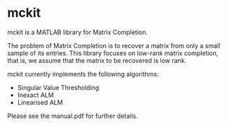 mckit
=====

mckit is a MATLAB library for Matrix Completion.


The problem of Matrix Completion is to recover a matrix from only a small sample of its entries. This library focuses on low-rank matrix completion, that is, we assume that the matrix to be recovered is low rank.

mckit currently implements the following algorithms:

- Singular Value Thresholding
- Inexact ALM
- Linearised ALM

Please see the manual.pdf for further details.